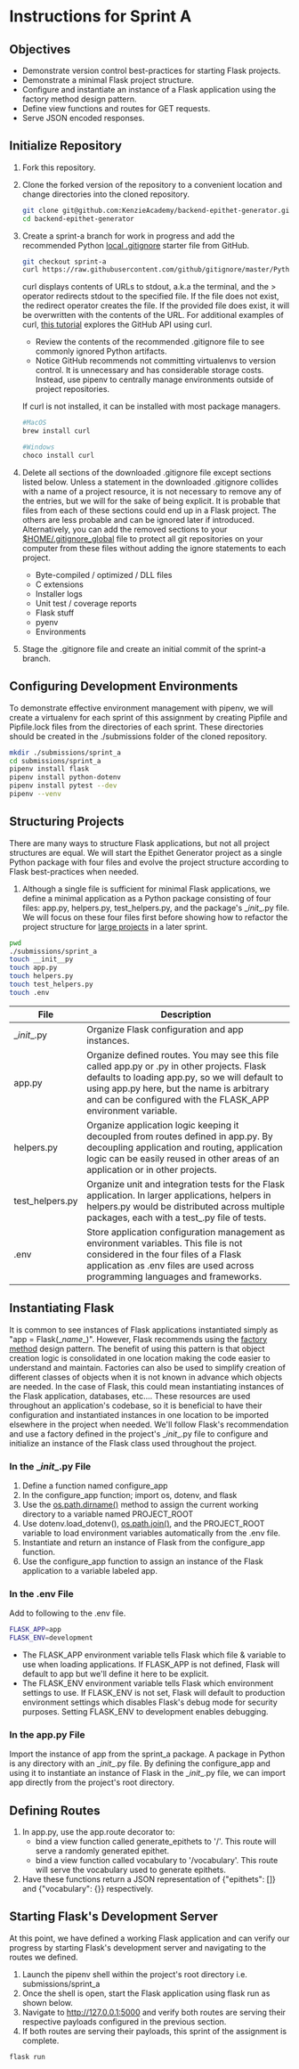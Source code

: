 # Instructions for Sprint A

## Objectives
- Demonstrate version control best-practices for starting Flask projects.
- Demonstrate a minimal Flask project structure.
- Configure and instantiate an instance of a Flask application using the factory method design pattern.
- Define view functions and routes for GET requests.
- Serve JSON encoded responses.



## Initialize Repository
1. Fork this repository.
2. Clone the forked version of the repository to a convenient location and change directories into the cloned repository.
    ```bash
    git clone git@github.com:KenzieAcademy/backend-epithet-generator.git
    cd backend-epithet-generator
    ```

3. Create a sprint-a branch for work in progress and add the recommended Python
[local .gitignore](https://github.com/github/gitignore) starter file from GitHub.
    ```bash
    git checkout sprint-a
    curl https://raw.githubusercontent.com/github/gitignore/master/Python.gitignore > .gitignore
    ```
    curl displays contents of URLs to stdout, a.k.a the terminal, and the > operator redirects stdout to the specified
    file. If the file does not exist, the redirect operator creates the file. If the provided file does exist, it
    will be overwritten with the contents of the URL. For additional examples of curl,
    [this tutorial](https://gist.github.com/caspyin/2288960) explores the GitHub API using curl.

    - Review the contents of the recommended .gitignore file to see commonly ignored Python artifacts.
    - Notice GitHub recommends not committing virtualenvs to version control. It is unnecessary and has considerable
    storage costs. Instead, use pipenv to centrally manage environments outside of project repositories.

    If curl is not installed, it can be installed with most package managers.

    ```bash
    #MacOS
    brew install curl

    #Windows
    choco install curl
    ```

4. Delete all sections of the downloaded .gitignore file except sections listed below. Unless a statement in the
downloaded .gitignore collides with a name of a project resource, it is not necessary to remove any of the entries,
but we will for the sake of being explicit. It is probable that files from each of these sections could end up in a
Flask project. The others are less probable and can be ignored later if introduced. Alternatively,
you can add the removed sections to your [$HOME/.gitignore_global](https://help.github.com/articles/ignoring-files/)
file to protect all git repositories on your computer from these files without adding the ignore statements to each
project.
    - Byte-compiled / optimized / DLL files
    - C extensions
    - Installer logs
    - Unit test / coverage reports
    - Flask stuff
    - pyenv
    - Environments

5. Stage the .gitignore file and create an initial commit of the sprint-a branch.


 ## Configuring Development Environments
 To demonstrate effective environment management with pipenv, we will create a virtualenv for each sprint of this
 assignment by creating Pipfile and Pipfile.lock files from the directories of each sprint. These directories should
 be created in the ./submissions folder of the cloned repository.
 ```bash
 mkdir ./submissions/sprint_a
 cd submissions/sprint_a
 pipenv install flask
 pipenv install python-dotenv
 pipenv install pytest --dev
 pipenv --venv
```

## Structuring Projects
There are many ways to structure Flask applications, but not all project structures are equal. We will start the Epithet
Generator project as a single Python package with four files and evolve the project structure according to Flask
best-practices when needed.

1. Although a single file is sufficient for minimal Flask applications, we define a minimal application as a
 Python package consisting of four files: app.py, helpers.py, test_helpers.py, and the package's \__init__.py file. We
 will focus on these four files first before showing how to refactor the project structure for
 [large projects](https://www.digitalocean.com/community/tutorials/how-to-structure-large-flask-applications)
 in a later sprint.
```bash
pwd
./submissions/sprint_a
touch __init__py
touch app.py
touch helpers.py
touch test_helpers.py
touch .env
```

|File|Description
|---|---|
\__init__.py| Organize Flask configuration and app instances.
app.py| Organize defined routes. You may see this file called app.py or <project-name>.py in other projects. Flask defaults to loading app.py, so we will default to using app.py here, but the name is arbitrary and can be configured with the FLASK_APP environment variable.
helpers.py| Organize application logic keeping it decoupled from routes defined in app.py. By decoupling application and routing, application logic can be easily reused in other areas of an application or in other projects.
test_helpers.py| Organize unit and integration tests for the Flask application. In larger applications, helpers in helpers.py would be distributed across multiple packages, each with a test_<package-name>.py file of tests.
.env| Store application configuration management as environment variables. This file is not considered in the four files of a Flask application as .env files are used across programming languages and frameworks.


## Instantiating Flask
It is common to see instances of Flask applications instantiated simply as "app = Flask(\__name__)". However, Flask
 recommends using the [factory method](http://flask.pocoo.org/docs/1.0/patterns/appfactories/) design pattern.
 The benefit of using this pattern is that object creation logic is consolidated in one location making
 the code easier to understand and maintain. Factories can also be used to simplify creation of different classes of
 objects when it is not known in advance which objects are needed. In the case of Flask, this could mean instantiating
 instances of the Flask application, databases, etc.... These resources are used throughout an application's codebase,
 so it is beneficial to have their configuration and instantiated instances in one location to be imported elsewhere in
 the project when needed. We'll follow Flask's recommendation and use a factory defined in the project's \__init__.py
 file to configure and initialize an instance of the Flask class used throughout the project.

### In the \__init__.py File
1. Define a function named configure_app
2. In the configure_app function; import os, dotenv, and flask
3. Use the [os.path.dirname()](https://pymotw.com/3/os.path/index.html) method to assign the current working directory
    to a variable named PROJECT_ROOT
4. Use dotenv.load_dotenv(),
    [os.path.join()](https://pymotw.com/3/os.path/index.html#building-paths), and the PROJECT_ROOT variable to load
    environment variables automatically from the .env file.
5. Instantiate and return an instance of Flask from the configure_app function.
6. Use the configure_app function to assign an instance of the Flask application to a variable labeled app.

### In the .env File
Add to following to the .env file.
```bash
FLASK_APP=app
FLASK_ENV=development
```
- The FLASK_APP environment variable tells Flask which file & variable to use when loading applications. If FLASK_APP is
not defined, Flask will default to app but we'll define it here to be explicit.
- The FLASK_ENV environment variable tells Flask which environment settings to use. If FLASK_ENV is not set, Flask will
default to production environment settings which disables Flask's debug mode for security purposes. Setting FLASK_ENV to
development enables debugging.


### In the app.py File
Import the instance of app from the sprint_a package. A package in Python is any directory with an \__init__.py
 file. By defining the configure_app and using it to instantiate an instance of Flask in the \__init__.py file, we can
 import app directly from the project's root directory.


## Defining Routes
1. In app.py, use the app.route decorator to:
    - bind a view function called generate_epithets to '/'. This route will serve a randomly generated epithet.
    - bind a view function called vocabulary to '/vocabulary'. This route will serve the vocabulary used to generate
    epithets.
3. Have these functions return a JSON representation of {"epithets": []} and {"vocabulary": {}} respectively.


## Starting Flask's Development Server
At this point, we have defined a working Flask application and can verify our progress by starting Flask's development
server and navigating to the routes we defined.
1. Launch the pipenv shell within the project's root directory i.e. submissions/sprint_a
2. Once the shell is open, start the Flask application using flask run as shown below.
3. Navigate to http://127.0.0.1:5000 and verify both routes are serving their respective payloads configured in the
previous section.
4. If both routes are serving their payloads, this sprint of the assignment is complete.

```bash
flask run
```
